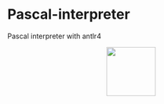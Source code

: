 # Pascal-interpreter
Pascal interpreter with antlr4
<div id="header" align="center">
  <img src="https://media.giphy.com/media/v1.Y2lkPTc5MGI3NjExdnlkN3E4ZXFucjBiMXhhZTBvenMyMm1icTYwZHVobzFyaHJqZDMzayZlcD12MV9pbnRlcm5hbF9naWZfYnlfaWQmY3Q9Zw/iJCo9daAP0xugHhhfb/giphy.gif" width="100"/>
</div>
